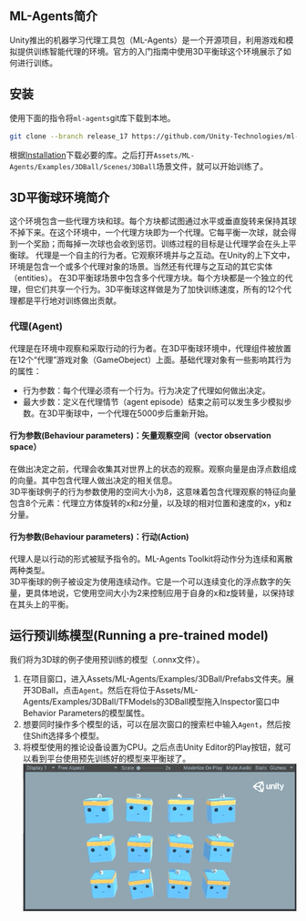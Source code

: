 ##
## ML-Agents简介
Unity推出的机器学习代理工具包（ML-Agents）是一个开源项目，利用游戏和模拟提供训练智能代理的环境。官方的入门指南中使用3D平衡球这个环境展示了如何进行训练。

## 安装
使用下面的指令将`ml-agents`git库下载到本地。
```bash
git clone --branch release_17 https://github.com/Unity-Technologies/ml-agents.git
```
根据[Installation](https://github.com/Unity-Technologies/ml-agents/blob/release_17_docs/docs/Getting-Started.md#installation)下载必要的库。之后打开`Assets/ML-Agents/Examples/3DBall/Scenes/3DBall`场景文件，就可以开始训练了。

## 3D平衡球环境简介
这个环境包含一些代理方块和球。每个方块都试图通过水平或垂直旋转来保持其球不掉下来。在这个环境中，一个代理方块即为一个代理。它每平衡一次球，就会得到一个奖励；而每掉一次球也会收到惩罚。训练过程的目标是让代理学会在头上平衡球。
代理是一个自主的行为者。它观察环境并与之互动。在Unity的上下文中，环境是包含一个或多个代理对象的场景。当然还有代理与之互动的其它实体（entities）。
在3D平衡球场景中包含多个代理方块。每个方块都是一个独立的代理，但它们共享一个行为。3D平衡球这样做是为了加快训练速度，所有的12个代理都是平行地对训练做出贡献。

### 代理(Agent)
代理是在环境中观察和采取行动的行为者。在3D平衡球环境中，代理组件被放置在12个“代理”游戏对象（GameObeject）上面。基础代理对象有一些影响其行为的属性：
- 行为参数：每个代理必须有一个行为。行为决定了代理如何做出决定。
- 最大步数：定义在代理情节（agent episode）结束之前可以发生多少模拟步数。在3D平衡球中，一个代理在5000步后重新开始。

#### 行为参数(Behaviour parameters)：矢量观察空间（vector observation space）
在做出决定之前，代理会收集其对世界上的状态的观察。观察向量是由浮点数组成的向量。其中包含代理人做出决定的相关信息。  
3D平衡球例子的行为参数使用的空间大小为8，这意味着包含代理观察的特征向量包含8个元素：代理立方体旋转的x和z分量，以及球的相对位置和速度的x，y和z分量。

#### 行为参数(Behaviour parameters)：行动(Action)
代理人是以行动的形式被赋予指令的。ML-Agents Toolkit将动作分为连续和离散两种类型。  
3D平衡球的例子被设定为使用连续动作。它是一个可以连续变化的浮点数字的矢量，更具体地说，它使用空间大小为2来控制应用于自身的x和z旋转量，以保持球在其头上的平衡。

## 运行预训练模型(Running a pre-trained model)
我们将为3D球的例子使用预训练的模型（.onnx文件）。
1. 在项目窗口，进入Assets/ML-Agents/Examples/3DBall/Prefabs文件夹。展开3DBall，点击`Agent`。然后在将位于Assets/ML-Agents/Examples/3DBall/TFModels的3DBall模型拖入Inspector窗口中Behavior Parameters的模型属性。
2. 想要同时操作多个模型的话，可以在层次窗口的搜索栏中输入`Agent`，然后按住Shift选择多个模型。
3. 将模型使用的推论设备设置为CPU。之后点击Unity Editor的Play按钮，就可以看到平台使用预先训练好的模型来平衡球了。
![image](../assets/3dball_1.gif)
